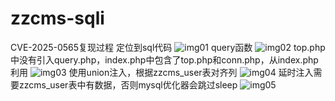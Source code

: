 # zzcms-sqli
CVE-2025-0565复现过程
定位到sql代码
![img01](.images/img01.png)
query函数
![img02](.images/img02.png)
top.php中没有引入query.php，index.php中包含了top.php和conn.php，从index.php利用
![img03](.images/img03.png)
使用union注入，根据zzcms_user表对齐列
![img04](.images/img04.png)
延时注入需要zzcms_user表中有数据，否则mysql优化器会跳过sleep
![img05](.images/img05.png)
